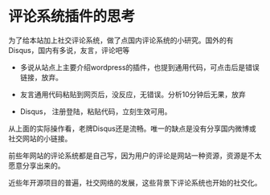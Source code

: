 # 评论系统插件的思考


为了给本站加上社交评论系统，做了点国内评论系统的小研究。国外的有Disqus，国内有多说，友言，评论吧等

* 多说从站点上主要介绍wordpress的插件，也提到通用代码，可点击后是错误链接，放弃。

* 友言通用代码粘贴到网页后，没反应，无错误。分析10分钟后无果，放弃

* Disqus， 注册登陆，粘贴代码，立刻生效可用。

从上面的实际操作看，老牌Disqus还是流畅。唯一的缺点是没有分享国内微博或社交网站的小链接。


前些年网站的评论系统都是自己写，因为用户的评论是网站一种资源，资源是不太愿意分享出来的。

近些年开源项目的普遍，社交网络的发展，这些背景下评论系统也开始的社交化。

